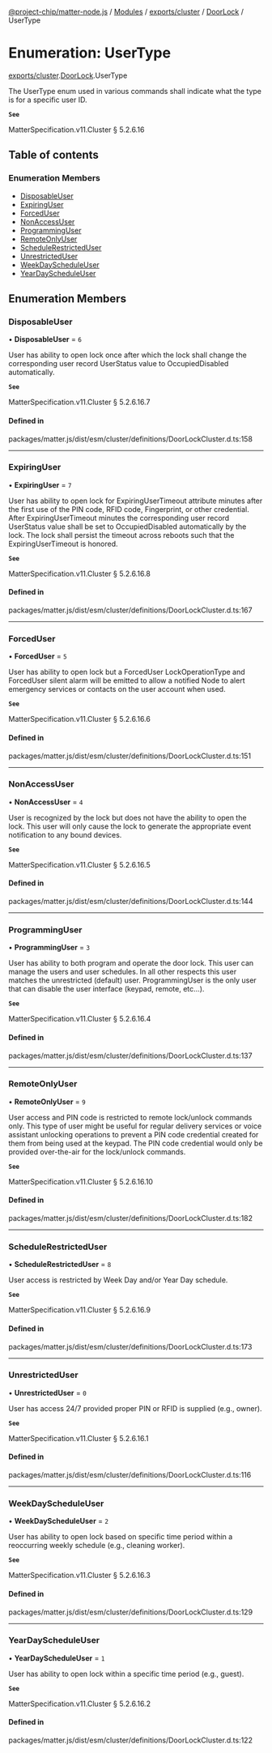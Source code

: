 [@project-chip/matter-node.js](../README.md) / [Modules](../modules.md) / [exports/cluster](../modules/exports_cluster.md) / [DoorLock](../modules/exports_cluster.DoorLock.md) / UserType

# Enumeration: UserType

[exports/cluster](../modules/exports_cluster.md).[DoorLock](../modules/exports_cluster.DoorLock.md).UserType

The UserType enum used in various commands shall indicate what the type is for a specific user ID.

**`See`**

MatterSpecification.v11.Cluster § 5.2.6.16

## Table of contents

### Enumeration Members

- [DisposableUser](exports_cluster.DoorLock.UserType.md#disposableuser)
- [ExpiringUser](exports_cluster.DoorLock.UserType.md#expiringuser)
- [ForcedUser](exports_cluster.DoorLock.UserType.md#forceduser)
- [NonAccessUser](exports_cluster.DoorLock.UserType.md#nonaccessuser)
- [ProgrammingUser](exports_cluster.DoorLock.UserType.md#programminguser)
- [RemoteOnlyUser](exports_cluster.DoorLock.UserType.md#remoteonlyuser)
- [ScheduleRestrictedUser](exports_cluster.DoorLock.UserType.md#schedulerestricteduser)
- [UnrestrictedUser](exports_cluster.DoorLock.UserType.md#unrestricteduser)
- [WeekDayScheduleUser](exports_cluster.DoorLock.UserType.md#weekdayscheduleuser)
- [YearDayScheduleUser](exports_cluster.DoorLock.UserType.md#yeardayscheduleuser)

## Enumeration Members

### DisposableUser

• **DisposableUser** = ``6``

User has ability to open lock once after which the lock shall change the corresponding user record
UserStatus value to OccupiedDisabled automatically.

**`See`**

MatterSpecification.v11.Cluster § 5.2.6.16.7

#### Defined in

packages/matter.js/dist/esm/cluster/definitions/DoorLockCluster.d.ts:158

___

### ExpiringUser

• **ExpiringUser** = ``7``

User has ability to open lock for ExpiringUserTimeout attribute minutes after the first use of the PIN code,
RFID code, Fingerprint, or other credential. After ExpiringUserTimeout minutes the corresponding user record
UserStatus value shall be set to OccupiedDisabled automatically by the lock. The lock shall persist the
timeout across reboots such that the ExpiringUserTimeout is honored.

**`See`**

MatterSpecification.v11.Cluster § 5.2.6.16.8

#### Defined in

packages/matter.js/dist/esm/cluster/definitions/DoorLockCluster.d.ts:167

___

### ForcedUser

• **ForcedUser** = ``5``

User has ability to open lock but a ForcedUser LockOperationType and ForcedUser silent alarm will be emitted
to allow a notified Node to alert emergency services or contacts on the user account when used.

**`See`**

MatterSpecification.v11.Cluster § 5.2.6.16.6

#### Defined in

packages/matter.js/dist/esm/cluster/definitions/DoorLockCluster.d.ts:151

___

### NonAccessUser

• **NonAccessUser** = ``4``

User is recognized by the lock but does not have the ability to open the lock. This user will only cause the
lock to generate the appropriate event notification to any bound devices.

**`See`**

MatterSpecification.v11.Cluster § 5.2.6.16.5

#### Defined in

packages/matter.js/dist/esm/cluster/definitions/DoorLockCluster.d.ts:144

___

### ProgrammingUser

• **ProgrammingUser** = ``3``

User has ability to both program and operate the door lock. This user can manage the users and user
schedules. In all other respects this user matches the unrestricted (default) user. ProgrammingUser is the
only user that can disable the user interface (keypad, remote, etc…).

**`See`**

MatterSpecification.v11.Cluster § 5.2.6.16.4

#### Defined in

packages/matter.js/dist/esm/cluster/definitions/DoorLockCluster.d.ts:137

___

### RemoteOnlyUser

• **RemoteOnlyUser** = ``9``

User access and PIN code is restricted to remote lock/unlock commands only. This type of user might be
useful for regular delivery services or voice assistant unlocking operations to prevent a PIN code
credential created for them from being used at the keypad. The PIN code credential would only be provided
over-the-air for the lock/unlock commands.

**`See`**

MatterSpecification.v11.Cluster § 5.2.6.16.10

#### Defined in

packages/matter.js/dist/esm/cluster/definitions/DoorLockCluster.d.ts:182

___

### ScheduleRestrictedUser

• **ScheduleRestrictedUser** = ``8``

User access is restricted by Week Day and/or Year Day schedule.

**`See`**

MatterSpecification.v11.Cluster § 5.2.6.16.9

#### Defined in

packages/matter.js/dist/esm/cluster/definitions/DoorLockCluster.d.ts:173

___

### UnrestrictedUser

• **UnrestrictedUser** = ``0``

User has access 24/7 provided proper PIN or RFID is supplied (e.g., owner).

**`See`**

MatterSpecification.v11.Cluster § 5.2.6.16.1

#### Defined in

packages/matter.js/dist/esm/cluster/definitions/DoorLockCluster.d.ts:116

___

### WeekDayScheduleUser

• **WeekDayScheduleUser** = ``2``

User has ability to open lock based on specific time period within a reoccurring weekly schedule (e.g.,
cleaning worker).

**`See`**

MatterSpecification.v11.Cluster § 5.2.6.16.3

#### Defined in

packages/matter.js/dist/esm/cluster/definitions/DoorLockCluster.d.ts:129

___

### YearDayScheduleUser

• **YearDayScheduleUser** = ``1``

User has ability to open lock within a specific time period (e.g., guest).

**`See`**

MatterSpecification.v11.Cluster § 5.2.6.16.2

#### Defined in

packages/matter.js/dist/esm/cluster/definitions/DoorLockCluster.d.ts:122
